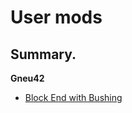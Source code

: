 # User mods

## Summary.
**Gneu42**
* [Block End with Bushing](/gneu42/block-end-with-bushing)           
